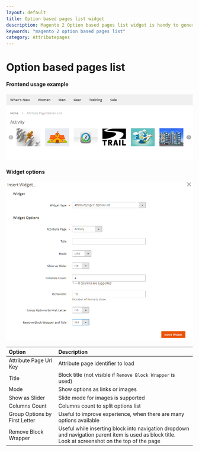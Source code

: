 ```yaml
---
layout: default
title: Option based pages list widget
description: Magento 2 Option based pages list widget is handy to generate Brands and similar menu's
keywords: "magento 2 option based pages list"
category: Attributepages
---
```


# Option based pages list

#### Frontend usage example

![Options slider](/images/m2/attributepages/widgets-and-blocks/attribute_options_list_widget.png)

#### Widget options

![Widget form](/images/m2/attributepages/widgets-and-blocks/attribute_options_list.png)

Option | Description
:------|:-----------
Attribute Page Url Key | Attribute page identifier to load
Title | Block title (not visible if `Remove Block Wrapper` is used)
Mode | Show options as links or images
Show as Slider | Slide mode for images is supported
Columns Count | Columns count to split options list
Group Options by First Letter | Useful to improve experience, when there are many options available
Remove Block Wrapper | Useful while inserting block into navigation dropdown and navigation parent item is used as block title.<br/> Look at screenshot on the top of the page
